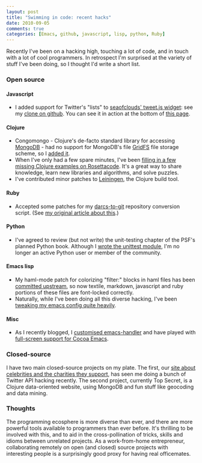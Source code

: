 ```yaml
---
layout: post
title: "Swimming in code: recent hacks"
date: 2010-09-05
comments: true
categories: [Emacs, github, javascript, lisp, python, Ruby]
---
```


Recently I've been on a hacking high, touching a lot of code, and in
touch with a lot of cool programmers. In retrospect I'm surprised at
the variety of stuff I've been doing, so I thought I'd write a short
list.

<!-- more -->

### Open source

#### Javascript

- I added support for Twitter's "lists" to
    [seaofclouds' tweet.js widget](https://tweet.seaofclouds.com/): see
    my [clone on github](https://github.com/purcell/tweet). You can see
    it in action at the bottom of
    [this page](https://www.looktothestars.org/).

#### Clojure

- Congomongo - Clojure's de-facto standard library for accessing
    [MongoDB](https://www.mongodb.org/) - had no support for MongoDB's
    file
    [GridFS](https://www.mongodb.org/display/DOCS/GridFS+Specification)
    file storage scheme, so I
    [added it](https://github.com/purcell/congomongo).
- When I've only had a few spare minutes, I've been
    [filling in a few missing Clojure examples on Rosettacode](https://github.com/purcell/rosettacode-clojure). It's
    a great way to share knowledge, learn new libraries and
    algorithms, and solve puzzles.
- I've contributed minor patches to
    [Leiningen](https://github.com/technomancy/leiningen), the Clojure
    build tool.

#### Ruby

- Accepted some patches for my
    [darcs-to-git](https://github.com/purcell/darcs-to-git) repository
    conversion script. (See
    [my original article about this](/articles/converting-darcs-repositories-to-git).)

#### Python

- I've agreed to review (but not write) the unit-testing chapter of
    the PSF's planned Python book. Although I
    [wrote the unittest module](https://pyunit.sf.net), I'm no longer
    an active Python user or member of the community.

#### Emacs lisp

- My haml-mode patch for colorizing "filter:" blocks in haml files has
    been
    [committed upstream](https://github.com/nex3/haml/commit/94a8228e),
    so now textile, markdown, javascript and ruby portions of these
    files are font-locked correctly.
- Naturally, while I've been doing all this diverse hacking, I've been
    [tweaking my emacs config quite heavily](https://github.com/purcell/emacs.d/commits/master).

#### Misc

- As I recently blogged, I
    [customised emacs-handler](/articles/open-txmt-urls-from-rails-in-emacs-on-osx)
    and have played with
    [full-screen support for Cocoa Emacs](/articles/full-screen-support-for-cocoa-emacs-on-osx).

### Closed-source

I have two main closed-source projects on my plate. The first, our
[site about celebrities and the charities they support](https://www.looktothestars.org),
has seen me doing a bunch of Twitter API hacking recently. The second
project, currently Top Secret, is a Clojure data-oriented website,
using MongoDB and fun stuff like geocoding and data mining.

### Thoughts

The programming ecosphere is more diverse than ever, and there are more
powerful tools available to programmers than ever before. It's thrilling
to be involved with this, and to aid in the cross-pollination of tricks,
skills and idioms between unrelated projects. As a work-from-home
entrepreneur, collaborating remotely on open (and closed) source
projects with interesting people is a surprisingly good proxy for having
real officemates.
